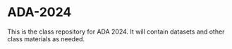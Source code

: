 # ADA-2024
This is the class repository for ADA 2024. It will contain datasets and other class materials as needed.

